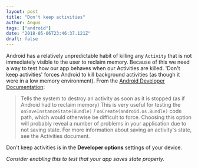 ```yaml
---
layout: post
title: "Don't keep activities"
author: Angus
tags: ["android"]
date: "2018-05-06T23:46:37.121Z"
draft: false
---
```


Android has a relatively unpredictable habit of killing any `Activity` that is not immediately visible to the user to reclaim memory. Because of this we need a way to test how our app behaves when our Activities are killed. 'Don't keep activities' forces Android to kill background activities (as though it were in a low memory environment).
From the [Android Developer Documentation](http://developer.android.com/tools/debugging/debugging-devtools.html):
> Tells the system to destroy an activity as soon as it is stopped (as if Android had to reclaim memory) This is very useful for testing the `onSaveInstanceState(Bundle)` / `onCreate(android.os.Bundle)` code path, which would otherwise be difficult to force. Choosing this option will probably reveal a number of problems in your application due to not saving state. For more information about saving an activity's state, see the Activities document.

Don't keep activities is in the **Developer options** settings of your device.

*Consider enabling this to test that your app saves state properly.*
